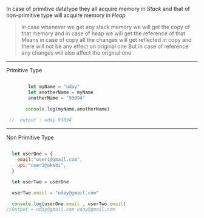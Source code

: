 In case of primitive datatype they all acquire memory in *Stack* and that of non-primitive type will acquire memory in *Heap*

> In case whenever we get any stack memory we will get the copy of that memory and in case of heap we will get the reference of that
> Means in case of copy  all the changes will get reflected in copy  and there will not be any effect on original one
> But in case of reference any changes will also affect the original one 

<hr>

Primitive Type
```js

		let myName = "uday"
		let anotherName = myName
		anotherName = "93094"

       console.log(myName,anotherName)
   
 //  output : uday 93094
```

<hr>

Non Primitive Type

```js

  let userOne = {
    email:"user1@gmail.com",
    upi:"user1@oksbi",
  }

  let userTwo = userOne

  userTwo.email = "uday@gmail.com"

  console.log(userOne.email , userTwo.email)
//Output = uday@gmail.com uday@gmail.com
```

